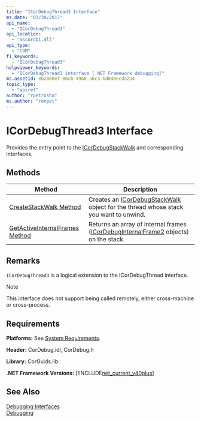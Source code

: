 ```yaml
---
title: "ICorDebugThread3 Interface"
ms.date: "03/30/2017"
api_name: 
  - "ICorDebugThread3"
api_location: 
  - "mscordbi.dll"
api_type: 
  - "COM"
f1_keywords: 
  - "ICorDebugThread3"
helpviewer_keywords: 
  - "ICorDebugThread3 interface [.NET Framework debugging]"
ms.assetid: eb2860ef-06cb-4968-a6c3-6d048ecda2a4
topic_type: 
  - "apiref"
author: "rpetrusha"
ms.author: "ronpet"
---
```

# ICorDebugThread3 Interface
Provides the entry point to the [ICorDebugStackWalk](../../../../docs/framework/unmanaged-api/debugging/icordebugstackwalk-interface.md) and corresponding interfaces.  
  
## Methods  
  
|Method|Description|  
|------------|-----------------|  
|[CreateStackWalk Method](../../../../docs/framework/unmanaged-api/debugging/icordebugthread3-createstackwalk-method.md)|Creates an [ICorDebugStackWalk](../../../../docs/framework/unmanaged-api/debugging/icordebugstackwalk-interface.md) object for the thread whose stack you want to unwind.|  
|[GetActiveInternalFrames Method](../../../../docs/framework/unmanaged-api/debugging/icordebugthread3-getactiveinternalframes-method.md)|Returns an array of internal frames ([ICorDebugInternalFrame2](../../../../docs/framework/unmanaged-api/debugging/icordebuginternalframe2-interface.md) objects) on the stack.|  
  
## Remarks  
 `ICorDebugThread3` is a logical extension to the ICorDebugThread interface.  
  
> [!NOTE]
>  This interface does not support being called remotely, either cross-machine or cross-process.  
  
## Requirements  
 **Platforms:** See [System Requirements](../../../../docs/framework/get-started/system-requirements.md).  
  
 **Header:** CorDebug.idl, CorDebug.h  
  
 **Library:** CorGuids.lib  
  
 **.NET Framework Versions:** [!INCLUDE[net_current_v40plus](../../../../includes/net-current-v40plus-md.md)]  
  
## See Also  
 [Debugging Interfaces](../../../../docs/framework/unmanaged-api/debugging/debugging-interfaces.md)  
 [Debugging](../../../../docs/framework/unmanaged-api/debugging/index.md)
